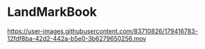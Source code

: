# LandMarkBook

https://user-images.githubusercontent.com/83710826/179416783-12fdf8ba-42d2-442a-b5e0-3b6279650256.mov

